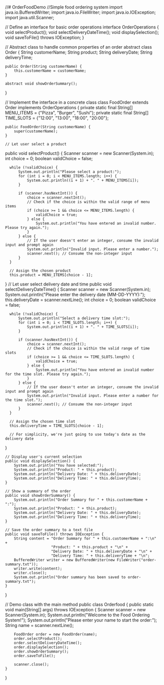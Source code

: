 //# OrderFoodDemo
//Simple food ordering system
import java.io.BufferedWriter;
import java.io.FileWriter;
import java.io.IOException;
import java.util.Scanner;

// Define an interface for basic order operations
interface OrderOperations {
    void selectProduct();
    void selectDeliveryDateTime();
    void displaySelection();
    void saveToFile() throws IOException;
}

// Abstract class to handle common properties of an order
abstract class Order {
    String customerName;
    String product;
    String deliveryDate;
    String deliveryTime;

    public Order(String customerName) {
        this.customerName = customerName;
    }

    abstract void showOrderSummary();
}

// Implement the interface in a concrete class
class FoodOrder extends Order implements OrderOperations {
    private static final String[] MENU_ITEMS = {"Pizza", "Burger", "Sushi"};
    private static final String[] TIME_SLOTS = {"12:00", "13:00", "18:00", "20:00"};

    public FoodOrder(String customerName) {
        super(customerName);
    }

    // Let user select a product
  public void selectProduct() {
      Scanner scanner = new Scanner(System.in);
      int choice = 0;
      boolean validChoice = false;

      while (!validChoice) {
          System.out.println("Please select a product:");
          for (int i = 0; i < MENU_ITEMS.length; i++) {
              System.out.println((i + 1) + ". " + MENU_ITEMS[i]);
          }

          if (scanner.hasNextInt()) {
              choice = scanner.nextInt();
              // Check if the choice is within the valid range of menu items
              if (choice >= 1 && choice <= MENU_ITEMS.length) {
                  validChoice = true;
              } else {
                  System.out.println("You have entered an invalid number. Please try again.");
              }
          } else {
              // If the user doesn't enter an integer, consume the invalid input and prompt again
              System.out.println("Invalid input. Please enter a number.");
              scanner.next(); // Consume the non-integer input
          }
      }

      // Assign the chosen product
      this.product = MENU_ITEMS[choice - 1];
  }
    // Let user select delivery date and time
  public void selectDeliveryDateTime() {
      Scanner scanner = new Scanner(System.in);
    System.out.println("Please enter the delivery date (MM-DD-YYYY):");
    this.deliveryDate = scanner.nextLine();
      int choice = 0;
      boolean validChoice = false;

      while (!validChoice) {
          System.out.println("Select a delivery time slot:");
          for (int i = 0; i < TIME_SLOTS.length; i++) {
              System.out.println((i + 1) + ". " + TIME_SLOTS[i]);
          }

          if (scanner.hasNextInt()) {
              choice = scanner.nextInt();
              // Check if the choice is within the valid range of time slots
              if (choice >= 1 && choice <= TIME_SLOTS.length) {
                  validChoice = true;
              } else {
                  System.out.println("You have entered an invalid number for the time slot. Please try again.");
              }
          } else {
              // If the user doesn't enter an integer, consume the invalid input and prompt again
              System.out.println("Invalid input. Please enter a number for the time slot.");
              scanner.next(); // Consume the non-integer input
          }
      }

      // Assign the chosen time slot
      this.deliveryTime = TIME_SLOTS[choice - 1];

      // For simplicity, we're just going to use today's date as the delivery date
    
  }


    // Display user's current selection
    public void displaySelection() {
        System.out.println("You have selected:");
        System.out.println("Product: " + this.product);
        System.out.println("Delivery Date: " + this.deliveryDate);
        System.out.println("Delivery Time: " + this.deliveryTime);
    }

    // Show a summary of the order
    public void showOrderSummary() {
        System.out.println("Order Summary for " + this.customerName + ":");
        System.out.println("Product: " + this.product);
        System.out.println("Delivery Date: " + this.deliveryDate);
        System.out.println("Delivery Time: " + this.deliveryTime);
    }

    // Save the order summary to a text file
    public void saveToFile() throws IOException {
        String content = "Order Summary for " + this.customerName + ":\n" +
                         "Product: " + this.product + "\n" +
                         "Delivery Date: " + this.deliveryDate + "\n" +
                         "Delivery Time: " + this.deliveryTime + "\n";
        BufferedWriter writer = new BufferedWriter(new FileWriter("order-summary.txt"));
        writer.write(content);
        writer.close();
        System.out.println("Order summary has been saved to order-summary.txt");
    }
}

// Demo class with the main method
public class Orderfood {
    public static void main(String[] args) throws IOException {
        Scanner scanner = new Scanner(System.in);
        System.out.println("Welcome to the Food Ordering System!");
        System.out.println("Please enter your name to start the order:");
        String name = scanner.nextLine();

        FoodOrder order = new FoodOrder(name);
        order.selectProduct();
        order.selectDeliveryDateTime();
        order.displaySelection();
        order.showOrderSummary();
        order.saveToFile();

        scanner.close();
    }
}
